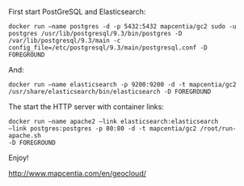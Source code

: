 First start PostGreSQL and Elasticsearch:

<code>docker run –name postgres -d -p 5432:5432 mapcentia/gc2 sudo -u postgres /usr/lib/postgresql/9.3/bin/postgres -D /var/lib/postgresql/9.3/main -c config_file=/etc/postgresql/9.3/main/postgresql.conf -D FOREGROUND</code>

And:

<code>docker run –name elasticsearch -p 9200:9200 -d -t mapcentia/gc2 /usr/share/elasticsearch/bin/elasticsearch -D FOREGROUND</code>

The start the HTTP server with container links:

<code>docker run –name apache2 –link elasticsearch:elasticsearch –link postgres:postgres -p 80:80 -d -t mapcentia/gc2 /root/run-apache.sh -D FOREGROUND</code>

Enjoy!

http://www.mapcentia.com/en/geocloud/
